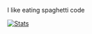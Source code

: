 I like eating spaghetti code

[![Stats](https://github-readme-stats.vercel.app/api?username=Kawattenai&show_icons=true&theme=radical)](https://github.com/Kawattenai/github-readme-stats)
<!--
**Kawattenai/Kawattenai** is a ✨ _special_ ✨ repository because its `README.md` (this file) appears on your GitHub profile.

Here are some ideas to get you started:

- 🔭 I’m currently working on ...
- 🌱 I’m currently learning ...
- 👯 I’m looking to collaborate on ...
- 🤔 I’m looking for help with ...
- 💬 Ask me about ...
- 📫 How to reach me: ...
- 😄 Pronouns: ...
- ⚡ Fun fact: ...
-->
